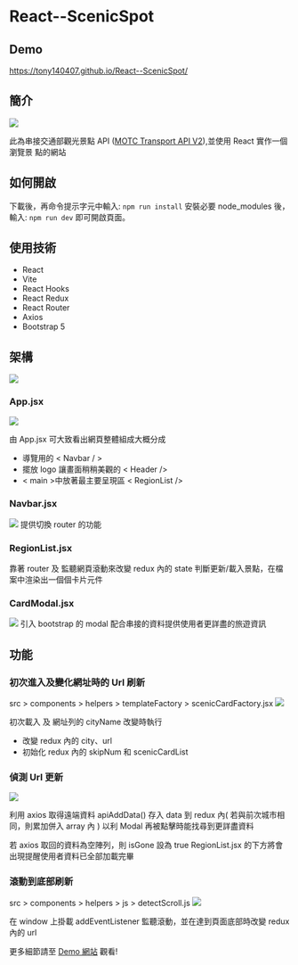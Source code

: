 # React--ScenicSpot

## Demo

https://tony140407.github.io/React--ScenicSpot/

## 簡介

![](https://i.imgur.com/adt4tKL.png)

此為串接交通部觀光景點 API ([MOTC Transport API V2](https://ptx.transportdata.tw/MOTC?t=Tourism&v=2)),並使用 React 實作一個瀏覽景
點的網站

## 如何開啟

下載後，再命令提示字元中輸入:
`npm run install`
安裝必要 node_modules 後，輸入:
`npm run dev`
即可開啟頁面。

## 使用技術

- React
- Vite
- React Hooks
- React Redux
- React Router
- Axios
- Bootstrap 5

## 架構

![](https://i.imgur.com/8XGAcz5.png)

### App.jsx

![](https://i.imgur.com/XTv3FMd.png)

由 App.jsx 可大致看出網頁整體組成大概分成

- 導覽用的 < Navbar / >
- 擺放 logo 讓畫面稍稍美觀的 < Header />
- < main >中放著最主要呈現區 < RegionList />

### Navbar.jsx

![](https://i.imgur.com/hczlNDJ.jpg)
提供切換 router 的功能

### RegionList.jsx

靠著 router 及 監聽網頁滾動來改變 redux 內的 state
判斷更新/載入景點，在檔案中渲染出一個個卡片元件

### CardModal.jsx

![](https://i.imgur.com/5OFBSvA.jpg)
引入 bootstrap 的 modal 配合串接的資料提供使用者更詳盡的旅遊資訊

## 功能

### 初次進入及變化網址時的 Url 刷新

src > components > helpers > templateFactory > scenicCardFactory.jsx
![](https://i.imgur.com/tJrE6sx.png)

初次載入 及 網址列的 cityName 改變時執行

- 改變 redux 內的 city、url
- 初始化 redux 內的 skipNum 和 scenicCardList

### 偵測 Url 更新

![](https://i.imgur.com/k2TXyFG.png)

利用 axios 取得遠端資料
apiAddData() 存入 data 到 redux 內( 若與前次城市相同，則累加併入 array 內 )
以利 Modal 再被點擊時能找尋到更詳盡資料

若 axios 取回的資料為空陣列，則 isGone 設為 true
RegionList.jsx 的下方將會出現提醒使用者資料已全部加載完畢

### 滾動到底部刷新

src > components > helpers > js > detectScroll.js
![](https://i.imgur.com/eeNrG5e.png)

在 window 上掛載 addEventListener 監聽滾動，並在達到頁面底部時改變 redux 內的 url

更多細節請至 [Demo 網站](https://tony140407.github.io/React--ScenicSpot/scenicSpot/) 觀看!
